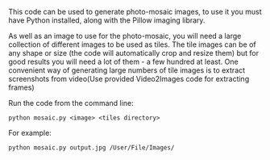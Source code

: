 This code can be used to generate photo-mosaic images, to use it you must have Python installed, along with the Pillow imaging library.

As well as an image to use for the photo-mosaic, you will need a large collection of different images to be used as tiles. The tile images can be of any shape or size (the code will automatically crop and resize them) but for good results you will need a lot of them - a few hundred at least. One convenient way of generating large numbers of tile images is to extract screenshots from video(Use provided Video2Images code for extracting frames)

Run the code from the command line:
```
python mosaic.py <image> <tiles directory>
```

For example:
```
python mosaic.py output.jpg /User/File/Images/
```
